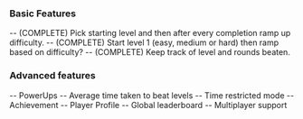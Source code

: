 ### Basic Features

-- (COMPLETE) Pick starting level and then after every completion ramp up difficulty.
-- (COMPLETE) Start level 1 (easy, medium or hard) then ramp based on difficulty?
-- (COMPLETE) Keep track of level and rounds beaten.

### Advanced features

-- PowerUps
-- Average time taken to beat levels
-- Time restricted mode
-- Achievement
-- Player Profile
-- Global leaderboard
-- Multiplayer support
